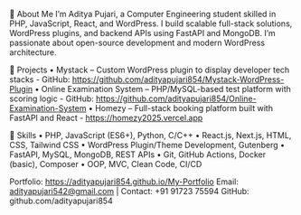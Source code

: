 🔹 About Me
I’m Aditya Pujari, a Computer Engineering student skilled in PHP, JavaScript, React, and WordPress. I build scalable full-stack solutions, WordPress plugins, and backend APIs using FastAPI and MongoDB. I’m passionate about open-source development and modern WordPress architecture.

🔹 Projects
• Mystack – Custom WordPress plugin to display developer tech stacks - GitHub: https://github.com/adityapujari854/Mystack-WordPress-Plugin
• Online Examination System – PHP/MySQL-based test platform with scoring logic - GitHub: https://github.com/adityapujari854/Online-Examination-System
• Homezy – Full-stack booking platform built with FastAPI and React - https://homezy2025.vercel.app

🔹 Skills
• PHP, JavaScript (ES6+), Python, C/C++
• React.js, Next.js, HTML, CSS, Tailwind CSS
• WordPress Plugin/Theme Development, Gutenberg
• FastAPI, MySQL, MongoDB, REST APIs
• Git, GitHub Actions, Docker (basic), Composer
• OOP, MVC, Clean Code, CI/CD

Portfolio: https://adityapujari854.github.io/My-Portfolio
Email: adityapujari542@gmail.com | Contact: +91 91723 75594
GitHub: github.com/adityapujari854
